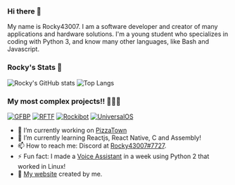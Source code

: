 ### Hi there 👋

My name is Rocky43007. I am a software developer and creator of many applications and hardware solutions. I'm a young student who specializes in coding with Python 3, and know many other languages, like Bash and Javascript.

### Rocky's Stats 🎉
![Rocky's GitHub stats](https://github-readme-stats.vercel.app/api?username=Rocky43007&count_private=true&theme=dark) 
![Top Langs](https://github-readme-stats.vercel.app/api/top-langs/?username=Rocky43007&theme=dark&layout=compact&count_private=true&langs_count=10&hide=php,roff)
### My most complex projects!! 👨🏾‍💻
[![GFBP](https://github-readme-stats.vercel.app/api/pin/?username=Rocky43007&repo=GlassesForBlind&theme=dark)](https://www.github.com/Rocky43007/GlassesForBlind)
[![RFTF](https://github-readme-stats.vercel.app/api/pin/?username=Rocky43007&repo=RFTFARApp&theme=dark)](https://github.com/Rocky43007/RFTFARApp)
[![Rockibot](https://github-readme-stats.vercel.app/api/pin/?username=Rocky43007&repo=Rockibot&theme=dark)](https://github.com/Rocky43007/Rockibot)
[![UniversalOS](https://github-readme-stats.vercel.app/api/pin/?username=Rocky43007&repo=UniversalOS&theme=dark)](https://github.com/Rocky43007/UniversalOS)

- 🔭 I’m currently working on [PizzaTown](https://pizzatown.app)
- 🌱 I’m currently learning Reactjs, React Native, C and Assembly!
- 📫 How to reach me: Discord at [Rocky43007#7727](https://discord.com/users/361212545924595712).
- ⚡ Fun fact: I made a [Voice Assistant](https://github.com/Rocky43007/Voice-Assistant-For-Linux) in a week using Python 2 that worked in Linux!
- 🔗 [My website](https://rocky43007.github.io) created by me.
